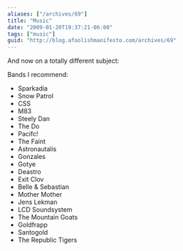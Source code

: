 ```yaml
---
aliases: ["/archives/69"]
title: "Music"
date: "2009-01-20T19:37:21-06:00"
tags: ["music"]
guid: "http://blog.afoolishmanifesto.com/archives/69"
---
```

And now on a totally different subject:

Bands I recommend:

- Sparkadia
- Snow Patrol
- CSS
- M83
- Steely Dan
- The Do
- Pacifc!
- The Faint
- Astronautalis
- Gonzales
- Gotye
- Deastro
- Exit Clov
- Belle & Sebastian
- Mother Mother
- Jens Lekman
- LCD Soundsystem
- The Mountain Goats
- Goldfrapp
- Santogold
- The Republic Tigers
